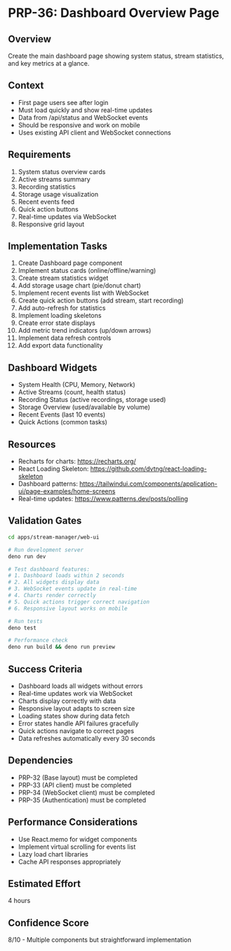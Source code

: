 # PRP-36: Dashboard Overview Page

## Overview
Create the main dashboard page showing system status, stream statistics, and key metrics at a glance.

## Context
- First page users see after login
- Must load quickly and show real-time updates
- Data from /api/status and WebSocket events
- Should be responsive and work on mobile
- Uses existing API client and WebSocket connections

## Requirements
1. System status overview cards
2. Active streams summary
3. Recording statistics
4. Storage usage visualization
5. Recent events feed
6. Quick action buttons
7. Real-time updates via WebSocket
8. Responsive grid layout

## Implementation Tasks
1. Create Dashboard page component
2. Implement status cards (online/offline/warning)
3. Create stream statistics widget
4. Add storage usage chart (pie/donut chart)
5. Implement recent events list with WebSocket
6. Create quick action buttons (add stream, start recording)
7. Add auto-refresh for statistics
8. Implement loading skeletons
9. Create error state displays
10. Add metric trend indicators (up/down arrows)
11. Implement data refresh controls
12. Add export data functionality

## Dashboard Widgets
- System Health (CPU, Memory, Network)
- Active Streams (count, health status)
- Recording Status (active recordings, storage used)
- Storage Overview (used/available by volume)
- Recent Events (last 10 events)
- Quick Actions (common tasks)

## Resources
- Recharts for charts: https://recharts.org/
- React Loading Skeleton: https://github.com/dvtng/react-loading-skeleton
- Dashboard patterns: https://tailwindui.com/components/application-ui/page-examples/home-screens
- Real-time updates: https://www.patterns.dev/posts/polling

## Validation Gates
```bash
cd apps/stream-manager/web-ui

# Run development server
deno run dev

# Test dashboard features:
# 1. Dashboard loads within 2 seconds
# 2. All widgets display data
# 3. WebSocket events update in real-time
# 4. Charts render correctly
# 5. Quick actions trigger correct navigation
# 6. Responsive layout works on mobile

# Run tests
deno test

# Performance check
deno run build && deno run preview
```

## Success Criteria
- Dashboard loads all widgets without errors
- Real-time updates work via WebSocket
- Charts display correctly with data
- Responsive layout adapts to screen size
- Loading states show during data fetch
- Error states handle API failures gracefully
- Quick actions navigate to correct pages
- Data refreshes automatically every 30 seconds

## Dependencies
- PRP-32 (Base layout) must be completed
- PRP-33 (API client) must be completed
- PRP-34 (WebSocket client) must be completed
- PRP-35 (Authentication) must be completed

## Performance Considerations
- Use React.memo for widget components
- Implement virtual scrolling for events list
- Lazy load chart libraries
- Cache API responses appropriately

## Estimated Effort
4 hours

## Confidence Score
8/10 - Multiple components but straightforward implementation
